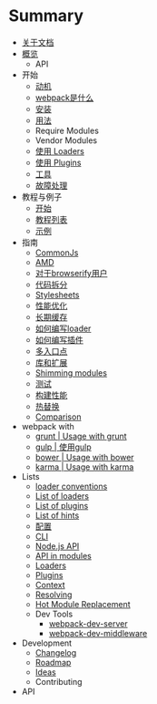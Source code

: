 # Summary

* [关于文档](README.md)
* [概览](docs/Home.md)
   * API
* 开始
   * [动机](docs/motivation.md)
   * [webpack是什么](docs/what-is-webpack.md)
   * [安装](docs/installation.md)
   * [用法](docs/usage.md)
   * Require Modules
   * Vendor Modules
   * [使用 Loaders](docs/using-loaders.md)
   * [使用 Plugins](docs/using-plugins.md)
   * [工具](docs/dev-tools.md)
   * [故障处理](docs/troubleshooting.md)
* 教程与例子
   * [开始](http:/webpack.github.io/docs/tutorials/docs/getting-started.md)
   * [教程列表](docs/list-of-tutorials.md)
   * [示例](docs/examples.md)
* 指南
   * [CommonJs](docs/commonjs.md)
   * [AMD](docs/amd.md)
   * [对于browserify用户](docs/webpack-for-browserify-users.md)
   * [代码拆分](docs/code-splitting.md)
   * [Stylesheets](docs/stylesheets.md)
   * [性能优化](docs/optimization.md)
   * [长期缓存](docs/long-term-caching.md)
   * [如何编写loader](docs/how-to-write-a-loader.md)
   * [如何编写插件](docs/how-to-write-a-plugin.md)
   * [多入口点](docs/multiple-entry-points.md)
   * [库和扩展](docs/library-and-externals.md)
   * [Shimming modules](docs/shimming-modules.md)
   * [测试](docs/testing.md)
   * [构建性能](docs/build-performance.md)
   * [热替换](docs/hot-module-replacement-with-webpack.md)
   * [Comparison](docs/comparison.md)
* webpack with
   * [grunt | Usage with grunt](docs/usage-with-grunt.md)
   * [gulp | 使用gulp](docs/usage-with-gulp.md)
   * [bower | Usage with bower](docs/usage-with-bower.md)
   * [karma | Usage with karma](docs/usage-with-karma.md)
* Lists
   * [loader conventions](docs/loader-conventions.md)
   * [List of loaders](docs/list-of-loaders.md)
   * [List of plugins](docs/list-of-plugins.md)
   * [List of hints](docs/list-of-hints.md)
   * [配置](docs/configuration.md)
   * [CLI](docs/cli.md)
   * [Node.js API](docs/node.js-api.md)
   * [API in modules](docs/api-in-modules.md)
   * [Loaders](docs/loaders.md)
   * [Plugins](docs/plugins.md)
   * [Context](docs/context.md)
   * [Resolving](docs/resolving.md)
   * [Hot Module Replacement](docs/hot-module-replacement.md)
   * Dev Tools
       * [webpack-dev-server](docs/webpack-dev-server.md)
       * [webpack-dev-middleware](docs/webpack-dev-middleware.md)
* Development
   * [Changelog](docs/changelog.md)
   * [Roadmap](docs/roadmap.md)
   * [Ideas](docs/ideas.md)
   * Contributing
* API

